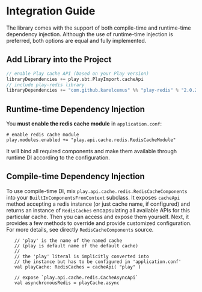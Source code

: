 # Integration Guide

The library comes with the support of both compile-time and runtime-time dependency injection.
Although the use of runtime-time injection is preferred, both options are equal and fully implemented.

## Add Library into the Project

```sbt
// enable Play cache API (based on your Play version)
libraryDependencies += play.sbt.PlayImport.cacheApi
// include play-redis library
libraryDependencies += "com.github.karelcemus" %% "play-redis" % "2.0.2"
```


## Runtime-time Dependency Injection

You **must enable the redis cache module** in `application.conf`:

```
# enable redis cache module
play.modules.enabled += "play.api.cache.redis.RedisCacheModule"
```

It will bind all required components and make them available through runtime DI according to the configuration.


## Compile-time Dependency Injection

To use compile-time DI, mix `play.api.cache.redis.RedisCacheComponents`
into your `BuiltInComponentsFromContext` subclass. It exposes `cacheApi` method
accepting a redis instance (or just cache name, if configured) and returns an instance
of `RedisCaches` encapsulating all available APIs for this particular cache. Then you
can access and expose them yourself. Next, it provides a few methods to override and
provide customized configuration. For more details, see directly `RedisCacheComponents` source.

```
   // 'play' is the name of the named cache
   // (play is default name of the default cache)
   //
   // the 'play' literal is implicitly converted into
   // the instance but has to be configured in 'application.conf'
   val playCache: RedisCaches = cacheApi( "play" )

   // expose `play.api.cache.redis.CacheAsyncApi`
   val asynchronousRedis = playCache.async

```
